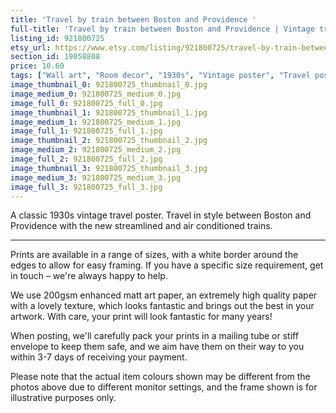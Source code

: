```yaml
---
title: 'Travel by train between Boston and Providence '
full-title: 'Travel by train between Boston and Providence | Vintage travel and tourism poster | Retro print | Vintage wall art | Railways'
listing_id: 921800725
etsy_url: https://www.etsy.com/listing/921800725/travel-by-train-between-boston-and?utm_source=site&utm_medium=api&utm_campaign=api
section_id: 19058808
price: 10.60
tags: ["Wall art", "Room decor", "1930s", "Vintage poster", "Travel poster", "Vintage print", "High quality print", "Retro travel", "Classic posters", "New England", "Boston Providence", "Rail travel", "New York"]
image_thumbnail_0: 921800725_thumbnail_0.jpg
image_medium_0: 921800725_medium_0.jpg
image_full_0: 921800725_full_0.jpg
image_thumbnail_1: 921800725_thumbnail_1.jpg
image_medium_1: 921800725_medium_1.jpg
image_full_1: 921800725_full_1.jpg
image_thumbnail_2: 921800725_thumbnail_2.jpg
image_medium_2: 921800725_medium_2.jpg
image_full_2: 921800725_full_2.jpg
image_thumbnail_3: 921800725_thumbnail_3.jpg
image_medium_3: 921800725_medium_3.jpg
image_full_3: 921800725_full_3.jpg
---
```

A classic 1930s vintage travel poster. Travel in style between Boston and Providence with the new streamlined and air conditioned trains.

---

Prints are available in a range of sizes, with a white border around the edges to allow for easy framing. If you have a specific size requirement, get in touch – we&#39;re always happy to help.

We use 200gsm enhanced matt art paper, an extremely high quality paper with a lovely texture, which looks fantastic and brings out the best in your artwork. With care, your print will look fantastic for many years!

When posting, we&#39;ll carefully pack your prints in a mailing tube or stiff envelope to keep them safe, and we aim have them on their way to you within 3-7 days of receiving your payment.

Please note that the actual item colours shown may be different from the photos above due to different monitor settings, and the frame shown is for illustrative purposes only.
